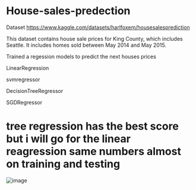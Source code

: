 # House-sales-predection

Dataset
https://www.kaggle.com/datasets/harlfoxem/housesalesprediction

This dataset contains house sale prices for King County, which includes Seattle. It includes homes sold between May 2014 and May 2015.

Trained a regession models to predict the next houses prices 

LinearRegression

svmregressor

DecisionTreeRegressor

SGDRegressor

# tree regression has the best score but i will go for the linear reagression same numbers almost on training and testing

![image](https://user-images.githubusercontent.com/60258264/188280644-f89b5de3-21e4-4f54-b70c-347be012d230.png)
